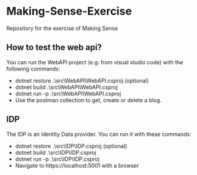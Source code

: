 # Making-Sense-Exercise
Repository for the exercise of Making Sense

## How to test the web api?

You can run the WebAPI project (e.g: from visual studio code) with the following commands:
- dotnet restore .\src\WebAPI\WebAPI.csproj (optional)
- dotnet build .\src\WebAPI\WebAPI.csproj
- dotnet run -p .\src\WebAPI\WebAPI.csproj
- Use the postman collection to get, create or delete a blog.
  
## IDP
The IDP is an Identity Data provider. You can run it with these commands:
- dotnet restore .\src\IDP\IDP.csproj (optional)
- dotnet build .\src\IDP\IDP.csproj
- dotnet run -p .\src\IDP\IDP.csproj
- Navigate to https://localhost:5001 with a browser